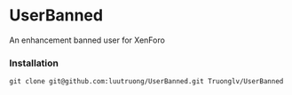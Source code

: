 # UserBanned
An enhancement banned user for XenForo


### Installation

`git clone git@github.com:luutruong/UserBanned.git Truonglv/UserBanned`
